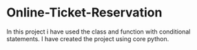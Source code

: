# Online-Ticket-Reservation
In this project i have used the class and function with conditional statements. I have created the project using core python.
